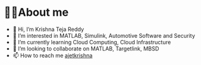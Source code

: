 # 👨‍💻About me
- 👋 Hi, I’m Krishna Teja Reddy
- 👀 I’m interested in MATLAB, Simulink, Automotive Software and Security
- 🌱 I’m currently learning Cloud Computing, Cloud Infrastructure
- 💞️ I’m looking to collaborate on MATLAB, Targetlink, MBSD
- 📫 How to reach me [ajetkrishna](https://twitter.com/ajetkrishna)

<!---
ajetkrishna/ajetkrishna is a ✨ special ✨ repository because its `README.md` (this file) appears on your GitHub profile.
You can click the Preview link to take a look at your changes.
--->

